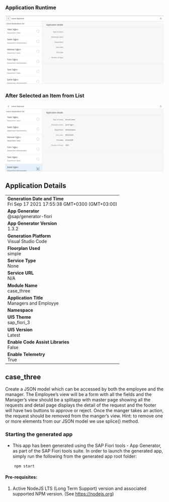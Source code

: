 
### Application Runtime

![live ss](/first.png)

### After Selected an Item from List

![live ss](/second.png)

## Application Details
|               |
| ------------- |
|**Generation Date and Time**<br>Fri Sep 17 2021 17:55:38 GMT+0300 (GMT+03:00)|
|**App Generator**<br>@sap/generator-fiori|
|**App Generator Version**<br>1.3.2|
|**Generation Platform**<br>Visual Studio Code|
|**Floorplan Used**<br>simple|
|**Service Type**<br>None|
|**Service URL**<br>N/A
|**Module Name**<br>case_three|
|**Application Title**<br>Managers and Employye|
|**Namespace**<br>|
|**UI5 Theme**<br>sap_fiori_3|
|**UI5 Version**<br>Latest|
|**Enable Code Assist Libraries**<br>False|
|**Enable Telemetry**<br>True|

## case_three

Create a JSON model which can be accessed by both the employee and the manager. The Employee’s view will be a form with all the fields and the Manager’s view should be a splitapp with master page showing all the requests and detail page displays the detail of the request and the footer will have two buttons to approve or reject. Once the manger takes an action, the request should be removed from the manger’s view.  Hint: to remove one or more elements from our JSON model we use splice() method.

### Starting the generated app

-   This app has been generated using the SAP Fiori tools - App Generator, as part of the SAP Fiori tools suite.  In order to launch the generated app, simply run the following from the generated app root folder:

```
    npm start
```

#### Pre-requisites:

1. Active NodeJS LTS (Long Term Support) version and associated supported NPM version.  (See https://nodejs.org)


